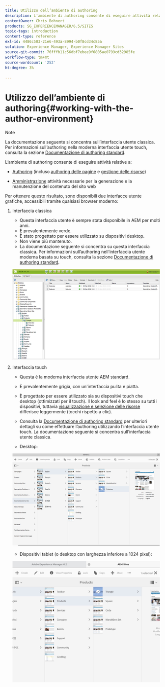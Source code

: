 ```yaml
---
title: Utilizzo dell’ambiente di authoring
description: L’ambiente di authoring consente di eseguire attività relative all’authoring (inclusa l’authoring delle pagine e la gestione delle risorse) e di amministrare le attività necessarie per generare e gestire i contenuti sul sito web.
contentOwner: Chris Bohnert
products: SG_EXPERIENCEMANAGER/6.5/SITES
topic-tags: introduction
content-type: reference
exl-id: 4486c503-21e6-493a-8994-b0f8cd34c85a
solution: Experience Manager, Experience Manager Sites
source-git-commit: 76fffb11c56dbf7ebee9f6805ae0799cd32985fe
workflow-type: tm+mt
source-wordcount: '252'
ht-degree: 3%

---
```


# Utilizzo dell’ambiente di authoring{#working-with-the-author-environment}

>[!NOTE]
>
>La documentazione seguente si concentra sull’interfaccia utente classica. Per informazioni sull’authoring nella moderna interfaccia utente touch, consulta la sezione [Documentazione di authoring standard](/help/assets/assets.md).

L’ambiente di authoring consente di eseguire attività relative a:

* [Authoring](/help/sites-authoring/author.md) (incluso [authoring delle pagine](/help/sites-authoring/qg-page-authoring.md) e [gestione delle risorse](/help/assets/assets.md))

* [Amministrazione](/help/sites-administering/administer-best-practices.md) attività necessarie per la generazione e la manutenzione del contenuto del sito web

Per ottenere questo risultato, sono disponibili due interfacce utente grafiche, accessibili tramite qualsiasi browser moderno:

1. Interfaccia classica

   * Questa interfaccia utente è sempre stata disponibile in AEM per molti anni.
   * È prevalentemente verde.
   * È stato progettato per essere utilizzato su dispositivi desktop.
   * Non viene più mantenuto.
   * La documentazione seguente si concentra su questa interfaccia classica. Per informazioni sull’authoring nell’interfaccia utente moderna basata su touch, consulta la sezione [Documentazione di authoring standard](/help/sites-authoring/author.md).

   ![chlimage_1-149](assets/chlimage_1-149.png)

1. Interfaccia touch

   * Questa è la moderna interfaccia utente AEM standard.
   * È prevalentemente grigia, con un&#39;interfaccia pulita e piatta.
   * È progettato per essere utilizzato sia su dispositivi touch che desktop (ottimizzati per il touch). Il look and feel è lo stesso su tutti i dispositivi, tuttavia [visualizzazione e selezione delle risorse](/help/sites-authoring/basic-handling.md) differisce leggermente (tocchi rispetto a clic).
   * Consulta la [Documentazione di authoring standard](/help/sites-authoring/author.md) per ulteriori dettagli su come effettuare l’authoring utilizzando l’interfaccia utente touch. La documentazione seguente si concentra sull’interfaccia utente classica.

   * Desktop:

   ![chlimage_1-150](assets/chlimage_1-150.png)

   * Dispositivi tablet (o desktop con larghezza inferiore a 1024 pixel):

   ![chlimage_1-7](assets/chlimage_1-7.jpeg)
